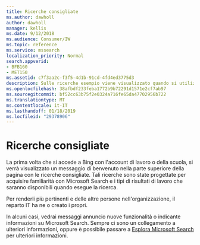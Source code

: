 ```yaml
---
title: Ricerche consigliate
ms.author: dawholl
author: dawholl
manager: kellis
ms.date: 9/12/2018
ms.audience: Consumer/IW
ms.topic: reference
ms.service: mssearch
localization_priority: Normal
search.appverid:
- BFB160
- MET150
ms.assetid: c7f3aa2c-f3f5-4d1b-91cd-4fd4ed3775d3
description: Sulle ricerche esempio viene visualizzato quando si utilizza Microsoft Search
ms.openlocfilehash: 38afbdf233feba1772b9b72291d1571e2cf7ab97
ms.sourcegitcommit: bf52cc63b75f2e0324a716fe65da47702956b722
ms.translationtype: MT
ms.contentlocale: it-IT
ms.lasthandoff: 01/18/2019
ms.locfileid: "29378906"
---
```

# <a name="suggested-searches"></a>Ricerche consigliate

La prima volta che si accede a Bing con l'account di lavoro o della scuola, si verrà visualizzato un messaggio di benvenuto nella parte superiore della pagina con le ricerche consigliate. Tali ricerche sono state progettate per acquisire familiarità con Microsoft Search e i tipi di risultati di lavoro che saranno disponibili quando esegue la ricerca.
  
Per renderli più pertinenti e delle altre persone nell'organizzazione, il reparto IT ha ne o creato i propri.
  
In alcuni casi, vedrai messaggi annuncio nuove funzionalità o indicante informazioni su Microsoft Search. Sempre ci sono un collegamento a ulteriori informazioni, oppure è possibile passare a [Esplora Microsoft Search](https://www.bing.com/business/explore) per ulteriori informazioni. 

  

